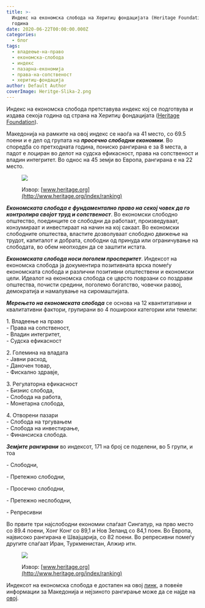 ```yaml
---
title: >-
  Индекс на економска слобода на Херитиџ фондацијата (Heritage Foundation) 2020
  година
date: 2020-06-22T00:00:00.000Z
categories:
  - блог
tags:
  - владеење-на-право
  - економска-слобода
  - индекс
  - пазарна-економија
  - права-на-сопственост
  - херитиџ-фондација
author: Default Author
coverImage: Heritge-Slika-2.png
---
```


Индекс на економска слобода претставува индекс кој се подготвува и издава секоја година од страна на Херитиџ фондацијата ([Heritage Foundation](https://www.heritage.org/)).

Македонија на рамките на овој индекс се наоѓа на 41 место, со 69.5 поени и e дел од групата на **_просечно слободни економии_**. Во споредба со претходната година, пониско рангирана е за 8 места, а падот е лоциран во делот на судска ефикасност, права на сопственост и владин интегритет. Во однос на 45 земји во Европа, рангирана е на 22 место.

<figure>

[![](http://libertaniabackup.local/wp-content/uploads/2020/06/Heritge-Slika-1.png)](www.heritage.org/index/ranking)

<figcaption>

  
Извор: [www.heritage.org](http://www.heritage.org/index/ranking)

</figcaption>

</figure>

**_Економската слобода е фундаментално право на секој човек да го контролира својот труд и сопственост_**. Во економски слободно општество, поединците се слободни да работаат, произведуваат, конзумираат и инвестираат на начин на кој сакаат. Во економски слободните општества, властите дозволуваат слободно движење на трудот, капиталот и добрата, слободни од принуда или ограничување на слободата, во обем неопходен да се заштити истата.

**_Економската слобода носи поголем просперитет_**. Индексот на економска слобода ја документира позитивната врска помеѓу економската слобода и различни позитивни општествени и економски цели. Идеалот на економска слобода се цврсто поврзани со поздрави општества, почисти средини, поголемо богатство, човечки развој, демократија и намалување на сиромаштијата.

**_Мерењето на економската слобода_** се основа на 12 квантитативни и квалитативни фактори, групирани во 4 пошироки категории или темели:

1\. Владеење на право  
\- Права на сопственост,  
\- Владин интегритет,  
\- Судска ефикасност

2\. Големина на владата  
\- Јавни расход,  
\- Даночен товар,  
\- Фискално здравје,

3\. Регулаторна ефикасност  
\- Бизнис слобода,  
\- Слобода на работа,  
\- Монетарна слобода,

4\. Отворени пазари  
\- Слобода на тргувањем  
\- Слобода на инвестирање,  
\- Финансиска слобода.  

**_Земјите рангирани_** во индексот, 171 на број се поделени, во 5 групи, и тоа 

\- Слободни,

\- Претежно слободни,

\- Просечно слободни,

\- Претежно неслободни,

\- Репресивни

Во првите три најслободни економии спаѓаат Сингапур, на прво место со 89.4 поени, Хонг Конг со 89,1 и Нов Зеланд со 84,1 поен. Во Европа, највисоко рангирана е Швајцарија, со 82 поени. Во репресивни помеѓу другите спаѓаат Иран, Туркменистан, Алжир итн.   

<figure>

[![](http://libertaniabackup.local/wp-content/uploads/2020/06/Heritge-Slika-2.png)](http://www.heritage.org/index/ranking)

<figcaption>

Извор: [www.heritage.org](http://www.heritage.org/index/ranking)

</figcaption>

</figure>

Индексот на економска слобода е достапен на овој [линк](https://www.heritage.org/index/ranking), а повеќе информации за Македонија и нејзиното рангирање може да се најде на [овој](https://mbh.mk/2020/06/10/makedonija-pad-heritage-2020/?fbclid=IwAR3TSd5Pc6O-7I0t8cXs4vepRn4Pr5pIF-i0Txzum-5GDrZ88NN8HiU5eGo).
